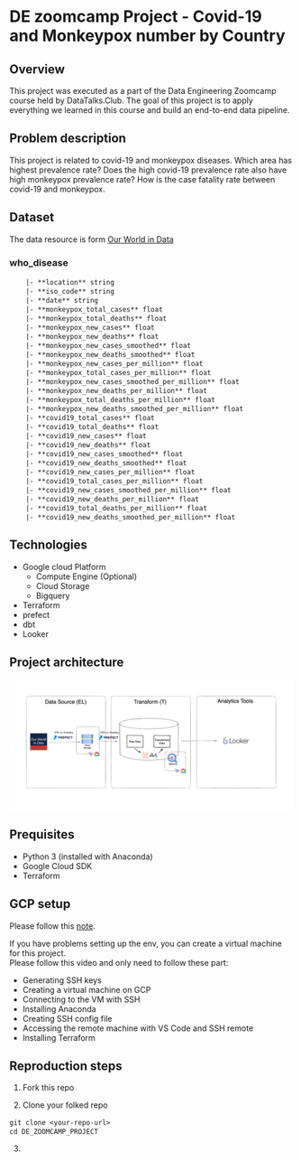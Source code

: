 # DE zoomcamp Project - Covid-19 and Monkeypox number by Country

## Overview

This project was executed as a part of the Data Engineering Zoomcamp course held by DataTalks.Club. The goal of this project is to apply everything we learned in this course and build an end-to-end data pipeline.

## Problem description

This project is related to covid-19 and monkeypox diseases. Which area has highest prevalence rate? Does the high covid-19 prevalence rate also have high monkeypox prevalence rate? How is the case fatality rate between covid-19 and monkeypox.

## Dataset

The data resource is form [Our World in Data](https://github.com/owid)

### who_disease
```
	|- **location** string
	|- **iso_code** string
	|- **date** string
	|- **monkeypox_total_cases** float
	|- **monkeypox_total_deaths** float
	|- **monkeypox_new_cases** float
	|- **monkeypox_new_deaths** float
	|- **monkeypox_new_cases_smoothed** float
	|- **monkeypox_new_deaths_smoothed** float
	|- **monkeypox_new_cases_per_million** float
	|- **monkeypox_total_cases_per_million** float
	|- **monkeypox_new_cases_smoothed_per_million** float
	|- **monkeypox_new_deaths_per_million** float
    |- **monkeypox_total_deaths_per_million** float
	|- **monkeypox_new_deaths_smoothed_per_million** float
    |- **covid19_total_cases** float
	|- **covid19_total_deaths** float
    |- **covid19_new_cases** float
	|- **covid19_new_deaths** float
    |- **covid19_new_cases_smoothed** float
	|- **covid19_new_deaths_smoothed** float
    |- **covid19_new_cases_per_million** float
	|- **covid19_total_cases_per_million** float
    |- **covid19_new_cases_smoothed_per_million** float
	|- **covid19_new_deaths_per_million** float
    |- **covid19_total_deaths_per_million** float
	|- **covid19_new_deaths_smoothed_per_million** float
```

## Technologies

- Google cloud Platform
  - Compute Engine (Optional)
  - Cloud Storage
  - Bigquery
- Terraform
- prefect
- dbt
- Looker

## Project architecture

![Project architecture](image/de-zoomcamp_project_flow_chart.png)  

## Prequisites

- Python 3 (installed with Anaconda)
- Google Cloud SDK
- Terraform

## GCP setup

Please follow this [note](https://github.com/ziritrion/dataeng-zoomcamp/blob/main/notes/1_intro.md#user-content-gcp-initial-setup).
  
If you have problems setting up the env, you can create a virtual machine for this project.  
Please follow this video and only need to follow these part:  
- Generating SSH keys
- Creating a virtual machine on GCP
- Connecting to the VM with SSH
- Installing Anaconda
- Creating SSH config file
- Accessing the remote machine with VS Code and SSH remote
- Installing Terraform
  
## Reproduction steps

1. Fork this repo

2. Clone your folked repo
```
git clone <your-repo-url>
cd DE_ZOOMCAMP_PROJECT
```

3. 